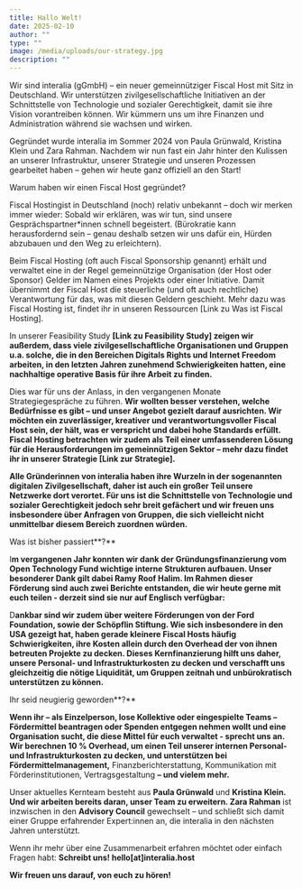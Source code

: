 ```yaml
---
title: Hallo Welt!
date: 2025-02-10
author: ""
type: ""
image: /media/uploads/our-strategy.jpg
description: ""
---
```


Wir sind interalia (gGmbH) – ein neuer gemeinnütziger Fiscal Host mit Sitz in Deutschland. Wir unterstützen zivilgesellschaftliche Initiativen an der Schnittstelle von Technologie und sozialer Gerechtigkeit, damit sie ihre Vision vorantreiben können. Wir kümmern uns um ihre Finanzen und Administration während sie wachsen und wirken.

Gegründet wurde interalia im Sommer 2024 von Paula Grünwald, Kristina Klein und Zara Rahman. Nachdem wir nun fast ein Jahr hinter den Kulissen an unserer Infrastruktur, unserer Strategie und unseren Prozessen gearbeitet haben – gehen wir heute ganz offiziell an den Start!

Warum haben wir einen Fiscal Host gegründet?

Fiscal Hostingist in Deutschland (noch) relativ unbekannt – doch wir merken immer wieder: Sobald wir erklären, was wir tun, sind unsere Gesprächspartner*innen schnell begeistert. (Bürokratie kann herausfordernd sein – genau deshalb setzen wir uns dafür ein, Hürden abzubauen und den Weg zu erleichtern). 

Beim Fiscal Hosting (oft auch Fiscal Sponsorship genannt) erhält und verwaltet eine in der Regel gemeinnützige Organisation (der Host oder Sponsor) Gelder im Namen eines Projekts oder einer Initiative. Damit übernimmt der Fiscal Host die steuerliche (und oft auch rechtliche) Verantwortung für das, was mit diesen Geldern geschieht. Mehr dazu was Fiscal Hosting ist, findet ihr in unseren Ressourcen \[Link zu Was ist Fiscal Hosting]. 

In unserer Feasibility Study **\[Link zu Feasibility Study] zeigen wir außerdem, dass viele zivilgesellschaftliche Organisationen und Gruppen u.a. solche, die in den Bereichen Digitals Rights und Internet Freedom arbeiten, in den letzten Jahren zunehmend Schwierigkeiten hatten, eine nachhaltige operative Basis für ihre Arbeit zu finden.**

Dies war für uns der Anlass, in den vergangenen Monate Strategiegespräche zu führen. **Wir wollten besser verstehen, welche Bedürfnisse es gibt – und unser Angebot gezielt darauf ausrichten. Wir möchten ein zuverlässiger, kreativer und verantwortungsvoller Fiscal Host sein, der hält, was er verspricht und dabei hohe Standards erfüllt. Fiscal Hosting betrachten wir zudem als Teil einer umfassenderen Lösung für die Herausforderungen im gemeinnützigen Sektor – mehr dazu findet ihr in unserer Strategie  \[Link zur Strategie].**

**Alle Gründerinnen von interalia haben ihre Wurzeln in der sogenannten digitalen Zivilgesellschaft, daher ist auch ein großer Teil unsere Netzwerke dort verortet. Für uns ist die Schnittstelle von Technologie und sozialer Gerechtigkeit jedoch sehr breit gefächert und wir freuen uns insbesondere über Anfragen von Gruppen, die sich vielleicht nicht unmittelbar diesem Bereich zuordnen würden.**

Was ist bisher passiert**?**

I**m vergangenen Jahr konnten wir dank der Gründungsfinanzierung vom Open Technology Fund wichtige interne Strukturen aufbauen. Unser besonderer Dank gilt dabei Ramy Roof Halim. Im Rahmen dieser Förderung sind auch zwei Berichte entstanden, die wir heute gerne mit euch teilen - derzeit sind sie nur auf Englisch verfügbar:**

D**ankbar sind wir zudem über weitere Förderungen von der Ford Foundation, sowie der Schöpflin Stiftung. Wie sich insbesondere in den USA gezeigt hat, haben gerade kleinere Fiscal Hosts häufig Schwierigkeiten, ihre Kosten allein durch den Overhead der von ihnen betreuten Projekte zu decken. Dieses Kernfinanzierung hilft uns daher, unsere Personal- und Infrastrukturkosten zu decken und verschafft uns gleichzeitig die nötige Liquidität, um Gruppen zeitnah und unbürokratisch unterstützen zu können.**

Ihr seid neugierig geworden**?**

**Wenn ihr – als Einzelperson, lose Kollektive oder eingespielte Teams – Fördermittel beantragen oder Spenden entgegen nehmen wollt und eine Organisation sucht, die diese Mittel für euch verwaltet - sprecht uns an. Wir berechnen 10 % Overhead, um einen Teil unserer internen Personal- und Infrastrukturkosten zu decken, und unterstützen bei Fördermittelmanagement,** Finanzberichterstattung, Kommunikation mit Förderinstitutionen, Vertragsgestaltung **– und vielem mehr.**

Unser aktuelles Kernteam besteht aus **Paula Grünwald** und **Kristina Klein. Und wir arbeiten bereits daran, unser Team zu erweitern. Zara Rahman** ist inzwischen in den **Advisory Council** gewechselt – und schließt sich damit einer Gruppe erfahrender Expert:innen an, die interalia in den nächsten Jahren unterstützt.

Wenn ihr mehr über eine Zusammenarbeit erfahren möchtet oder einfach Fragen habt: **Schreibt uns! hello\[at]interalia.host**

**Wir freuen uns darauf, von euch zu hören!**
